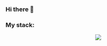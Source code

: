 ### Hi there 👋

<!--
**barkode/barkode** is a ✨ _special_ ✨ repository because its `README.md` (this file) appears on your GitHub profile.

Here are some ideas to get you started:

- 🔭 I’m currently working on ...
- 🌱 I’m currently learning ...
- 👯 I’m looking to collaborate on ...
- 🤔 I’m looking for help with ...
- 💬 Ask me about ...
- 📫 How to reach me: ...
- 😄 Pronouns: ...
- ⚡ Fun fact: ...
-->

### My stack:
<p align="center">
  <a href="https://skillicons.dev" target="_blank">
    <img src="https://skillicons.dev/icons?i=html,css,sass,js,react,git,github,vscode,vite,webpack" />
  </a>
</p>
